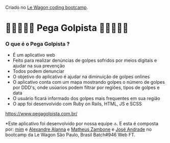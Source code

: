 Criado no [Le Wagon coding bootcamp](https://www.lewagon.com).

# 📢🕵🏻‍♂️🎯 Pega Golpista 📢🕵🏻‍♂️🎯
### O que é o Pega Golpista ?
- É um aplicativo web
- Feito para realizar denúncias de golpes sofridos por meios digitais e ajudar na sua prevenção
- Todos podem denunciar
- O objetivo do aplicativo é ajudar na diminuição de golpes onlines
- O aplicativo conta com um mapa mostrando golpes o número de golpes por DDD's, onde usúarios podem filtrar por regiões, tipos de golpes e data 
- O usuário ficará informado dos golpes mais frequentes em sua região
- O app foi desenvolvido com Ruby  on Rails, HTML, JS e SCSS

https://www.pegagolpista.com.br/

*Este aplicativo foi desenvolvido por nossa equipe 🔝. E esta é composta por: [mim](https://github.com/Tibic4) e [Alexandre Alanna](https://github.com/AlxLanna) e [Matheus Zambone](https://github.com/Matheus-Zambone) e [José Andrade](https://github.com/comanderandrade) no bootcamp da Le Wagon São Paulo, Brasil Batch#946 Web FT.
